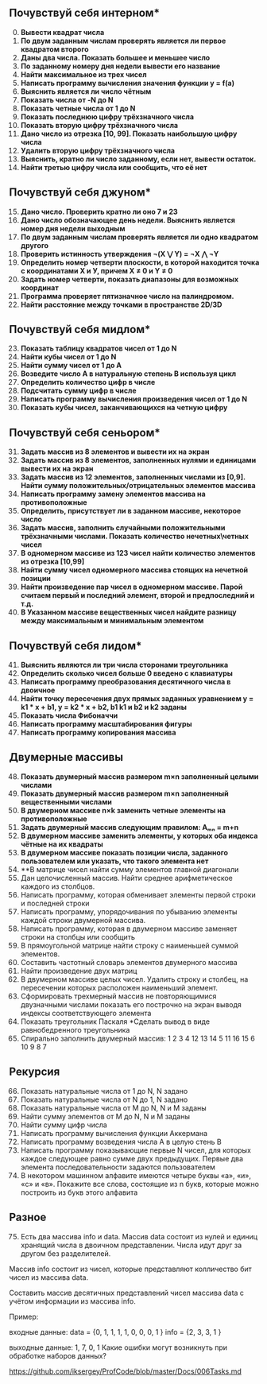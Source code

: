 ## Почувствуй себя интерном*
 0. **Вывести квадрат числа**
 1. **По двум заданным числам проверять является ли первое квадратом второго**
 2. **Даны два числа. Показать большее и меньшее число**
 3. **По заданному номеру дня недели вывести его название**
 4. **Найти максимальное из трех чисел**
 5. **Написать программу вычисления значения функции y = f(a)**
 6. **Выяснить является ли число чётным**
 7. **Показать числа от -N до N**
 8. **Показать четные числа от 1 до N**
 9. **Показать последнюю цифру трёхзначного числа**
10. **Показать вторую цифру трёхзначного числа**
11. **Дано число из отрезка [10, 99]. Показать наибольшую цифру числа**
12. **Удалить вторую цифру трёхзначного числа**
13. **Выяснить, кратно ли число заданному, если нет, вывести остаток.**
14. **Найти третью цифру числа или сообщить, что её нет**

## Почувствуй себя джуном*
15. **Дано число. Проверить кратно ли оно 7 и 23**
16. **Дано число обозначающее день недели. Выяснить является номер дня недели выходным** 
17. **По двум заданным числам проверять является ли одно квадратом другого**
18. **Проверить истинность утверждения ¬(X ⋁ Y) = ¬X ⋀ ¬Y**
19. **Определить номер четверти плоскости, в которой находится точка с координатами Х и У, причем X ≠ 0 и Y ≠ 0**
20. **Задать номер четверти, показать диапазоны для возможных координат**
21. **Программа проверяет пятизначное число на палиндромом.**
22. **Найти расстояние между точками в пространстве 2D/3D**

## Почувствуй себя мидлом*
23. **Показать таблицу квадратов чисел от 1 до N** 
24. **Найти кубы чисел от 1 до N**
25. **Найти сумму чисел от 1 до А**
26. **Возведите число А в натуральную степень B используя цикл**
27. **Определить количество цифр в числе**
28. **Подсчитать сумму цифр в числе**
29. **Написать программу вычисления произведения чисел от 1 до N**
30. **Показать кубы чисел, заканчивающихся на четную цифру**

## Почувствуй себя сеньором*
31. **Задать массив из 8 элементов и вывести их на экран**
32. **Задать массив из 8 элементов, заполненных нулями и единицами вывести их на экран**
33. **Задать массив из 12 элементов, заполненных числами из [0,9]. Найти сумму положительных/отрицательных элементов массива**
34. **Написать программу замену элементов массива на противоположные**
35. **Определить, присутствует ли в заданном массиве, некоторое число** 
36. **Задать массив, заполнить случайными положительными трёхзначными числами. Показать количество нечетных\четных чисел**
37. **В одномерном массиве из 123 чисел найти количество элементов из отрезка [10,99]**
38. **Найти сумму чисел одномерного массива стоящих на нечетной позиции**
39. **Найти произведение пар чисел в одномерном массиве. Парой считаем первый и последний элемент, второй и предпоследний и т.д.**
40. **В Указанном массиве вещественных чисел найдите разницу между максимальным и минимальным элементом**

## Почувствуй себя лидом*
41. **Выяснить являются ли три числа сторонами треугольника** 
42. **Определить сколько чисел больше 0 введено с клавиатуры**
43. **Написать программу преобразования десятичного числа в двоичное**
44. **Найти точку пересечения двух прямых заданных уравнением y = k1 * x + b1, y = k2 * x + b2, b1 k1 и b2 и k2 заданы**
45. **Показать числа Фибоначчи**
46. **Написать программу масштабирования фигуры**
47. **Написать программу копирования массива**
## Двумерные массивы
48. **Показать двумерный массив размером m×n заполненный целыми числами**
49. **Показать двумерный массив размером m×n заполненный вещественными числами**
50. **В двумерном массиве n×k заменить четные элементы на противоположные**
51. **Задать двумерный массив следующим правилом: Aₘₙ = m+n**
52. **В двумерном массиве заменить элементы, у которых оба индекса чётные на их квадраты**
53. **В двумерном массиве показать позиции числа, заданного пользователем или указать, что такого элемента нет**
54. **В матрице чисел найти сумму элементов главной диагонали
55. Дан целочисленный массив. Найти среднее арифметическое каждого из столбцов.
56. Написать программу, которая обменивает элементы первой строки и последней строки
57. Написать программу, упорядочивания по убыванию элементы каждой строки двумерной массива.
58. Написать программу, которая в двумерном массиве заменяет строки на столбцы или сообщить
59. В прямоугольной матрице найти строку с наименьшей суммой элементов.
60. Составить частотный словарь элементов двумерного массива
61. Найти произведение двух матриц
62. В двумерном массиве целых чисел. Удалить строку и столбец, на пересечении которых расположен наименьший элемент.
63. Сформировать трехмерный массив не повторяющимися двузначными числами показать его построчно на экран выводя индексы соответствующего элемента
64. Показать треугольник Паскаля *Сделать вывод в виде равнобедренного треугольника
65. Спирально заполнить двумерный массив:
  1  2  3  4
 12 13 14  5
 11 16 15  6
 10  9  8  7 
## Рекурсия
66. Показать натуральные числа от 1 до N, N задано
67. Показать натуральные числа от N до 1, N задано
68. Показать натуральные числа от M до N, N и M заданы
69. Найти сумму элементов от M до N, N и M заданы
70. Найти сумму цифр числа
71. Написать программу вычисления функции Аккермана
72. Написать программу возведения числа А в целую стень B
73. Написать программу показывающие первые N чисел, для которых каждое следующее равно сумме двух предыдущих. Первые два элемента последовательности задаются пользователем
74. В некотором машинном алфавите имеются четыре буквы «а», «и», «с» и «в». Покажите все слова, состоящие из n букв, которые можно построить из букв этого алфавита
## Разное
75. Есть два массива info и data.
Массив data состоит из нулей и единиц хранящий числа в двоичном представлении. Числа идут друг за другом без разделителей.

Массив info состоит из чисел, которые представляют колличество бит чисел из массива data.

Составить массив десятичных представлений чисел массива data с учётом информации из массива info.

Пример:

входные данные:
data = {0, 1, 1, 1, 1, 0, 0, 0, 1 }
info = {2, 3, 3, 1 }

выходные данные:
1, 7, 0, 1
Какие ошибки могут возникнуть при обработке наборов данных?



https://github.com/iksergey/ProfCode/blob/master/Docs/006Tasks.md
